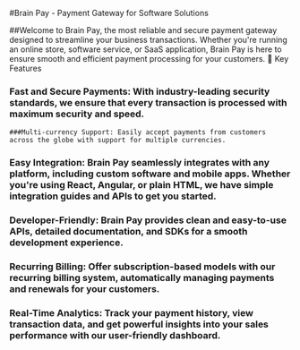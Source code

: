 #Brain Pay - Payment Gateway for Software Solutions

##Welcome to Brain Pay, the most reliable and secure payment gateway designed to streamline your business transactions. Whether you're running an online store, software service, or SaaS application, Brain Pay is here to ensure smooth and efficient payment processing for your customers.
🚀 Key Features

   ### Fast and Secure Payments: With industry-leading security standards, we ensure that every transaction is processed with maximum security and speed.

    ###Multi-currency Support: Easily accept payments from customers across the globe with support for multiple currencies.

   ### Easy Integration: Brain Pay seamlessly integrates with any platform, including custom software and mobile apps. Whether you're using React, Angular, or plain HTML, we have simple integration guides and APIs to get you started.

   ### Developer-Friendly: Brain Pay provides clean and easy-to-use APIs, detailed documentation, and SDKs for a smooth development experience.

   ### Recurring Billing: Offer subscription-based models with our recurring billing system, automatically managing payments and renewals for your customers.

   ### Real-Time Analytics: Track your payment history, view transaction data, and get powerful insights into your sales performance with our user-friendly dashboard.
